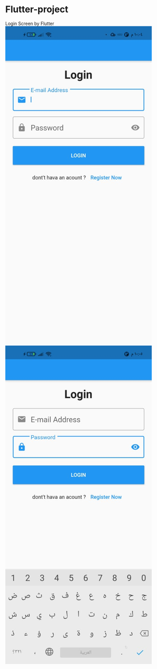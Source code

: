 # Flutter-project



 Login Screen by Flutter
![login](3.jpeg?row=true)
![login](4.jpeg?row=true) 

